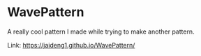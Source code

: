 # WavePattern
A really cool pattern I made while trying to make another pattern.

Link: https://jaideng1.github.io/WavePattern/
